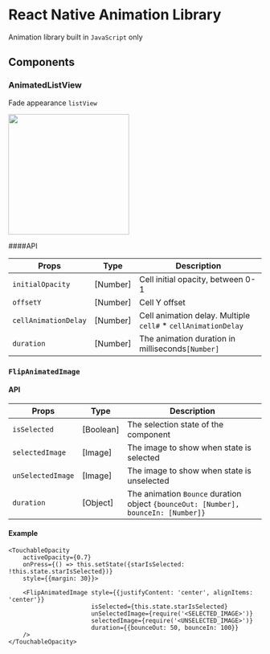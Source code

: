 # React Native Animation Library 

Animation library built in `JavaScript` only

## Components

### AnimatedListView

Fade appearance `listView`

<img src="https://github.com/wix/react-native-animation-library/Images/AnimatedListView.gif?raw=true" width="240">

####API


Props | Type | Description
------ | ----- | -----
`initialOpacity` | [Number] | Cell initial opacity, between 0-1 
`offsetY` | [Number] | Cell Y offset 
`cellAnimationDelay` |[Number]| Cell animation delay. Multiple `cell#` *  `cellAnimationDelay`
`duration` | [Number] | The animation duration in milliseconds`[Number]`


### `FlipAnimatedImage`
#### API

Props | Type | Description
------ | ----- | -----
`isSelected` | [Boolean] | The selection state of the component 
`selectedImage` | [Image] | The image to show when state is selected
`unSelectedImage` |[Image]| The image to show when state is unselected
`duration` | [Object] | The animation `Bounce` duration object `{bounceOut: [Number], bounceIn: [Number]}`


#### Example
```
<TouchableOpacity 
    activeOpacity={0.7} 
    onPress={() => this.setState({starIsSelected: !this.state.starIsSelected})} 
    style={{margin: 30}}>
    
    <FlipAnimatedImage style={{justifyContent: 'center', alignItems: 'center'}}
                       isSelected={this.state.starIsSelected}
                       unSelectedImage={require('<SELECTED_IMAGE>')}
                       selectedImage={require('<UNSELECTED_IMAGE>')}
                       duration={{bounceOut: 50, bounceIn: 100}}
    />
</TouchableOpacity>
```


